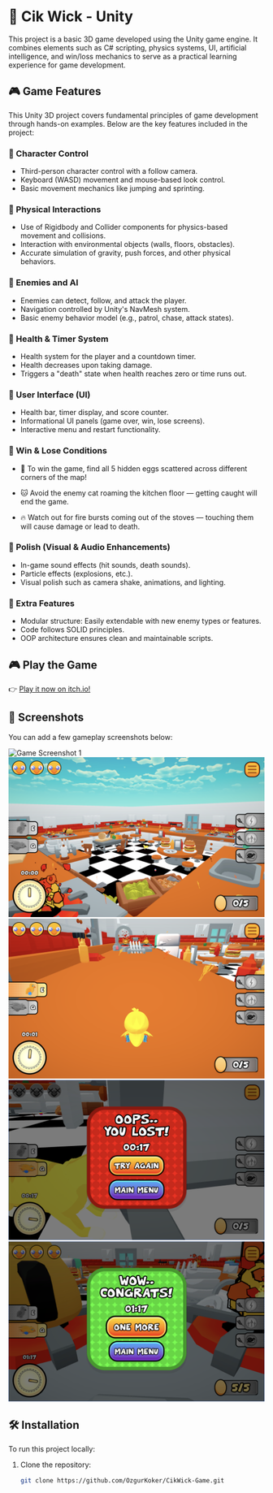 # 🐣 Cik Wick - Unity

This project is a basic 3D game developed using the Unity game engine. It combines elements such as C# scripting, physics systems, UI, artificial intelligence, and win/loss mechanics to serve as a practical learning experience for game development.

## 🎮 Game Features

This Unity 3D project covers fundamental principles of game development through hands-on examples. Below are the key features included in the project:

### 🔹 Character Control

* Third-person character control with a follow camera.
* Keyboard (WASD) movement and mouse-based look control.
* Basic movement mechanics like jumping and sprinting.

### 🔹 Physical Interactions

* Use of Rigidbody and Collider components for physics-based movement and collisions.
* Interaction with environmental objects (walls, floors, obstacles).
* Accurate simulation of gravity, push forces, and other physical behaviors.

### 🔹 Enemies and AI

* Enemies can detect, follow, and attack the player.
* Navigation controlled by Unity's NavMesh system.
* Basic enemy behavior model (e.g., patrol, chase, attack states).

### 🔹 Health & Timer System

* Health system for the player and a countdown timer.
* Health decreases upon taking damage.
* Triggers a "death" state when health reaches zero or time runs out.

### 🔹 User Interface (UI)

* Health bar, timer display, and score counter.
* Informational UI panels (game over, win, lose screens).
* Interactive menu and restart functionality.

### 🔹 Win & Lose Conditions

* 🥚 To win the game, find all 5 hidden eggs scattered across different corners of the map!

* 🐱 Avoid the enemy cat roaming the kitchen floor — getting caught will end the game.

* 🔥 Watch out for fire bursts coming out of the stoves — touching them will cause damage or lead to death.

### 🔹 Polish (Visual & Audio Enhancements)

* In-game sound effects (hit sounds, death sounds).
* Particle effects (explosions, etc.).
* Visual polish such as camera shake, animations, and lighting.

### 🔹 Extra Features

* Modular structure: Easily extendable with new enemy types or features.
* Code follows SOLID principles.
* OOP architecture ensures clean and maintainable scripts.

## 🎮 Play the Game

👉 [Play it now on itch.io!](https://ozgurkoker.itch.io/cik-wick)

## 📸 Screenshots

You can add a few gameplay screenshots below:

![Game Screenshot 1](CikWick/Images/1.png)
![Game Screenshot 1](CikWick/Images/2.png)
![Game Screenshot 1](CikWick/Images/3.png)
![Game Screenshot 1](CikWick/Images/4.png)
![Game Screenshot 1](CikWick/Images/5.png)

## 🛠️ Installation

To run this project locally:

1. Clone the repository:

   ```bash
   git clone https://github.com/OzgurKoker/CikWick-Game.git
   ```
